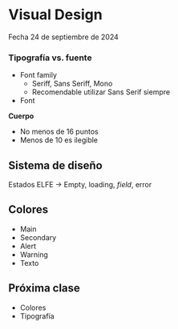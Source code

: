 # Visual Design
Fecha 24 de septiembre de 2024

### Tipografía vs. fuente
- Font family
	- Seriff, Sans Seriff, Mono
	- Recomendable utilizar Sans Serif siempre
- Font

**Cuerpo**
- No menos de 16 puntos
- Menos de 10 es ilegible

## Sistema de diseño

Estados ELFE -> Empty, loading, *field*, error

## Colores
- Main
- Secondary
- Alert
- Warning
- Texto
## Próxima clase
- Colores
- Tipografía
